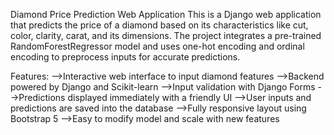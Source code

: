  Diamond Price Prediction Web Application
This is a Django web application that predicts the price of a diamond based on its characteristics like cut, color, clarity, carat, and its dimensions.
The project integrates a pre-trained RandomForestRegressor model and uses one-hot encoding and ordinal encoding to preprocess inputs for accurate predictions.

Features:
-->Interactive web interface to input diamond features
-->Backend powered by Django and Scikit-learn
-->Input validation with Django Forms
-->Predictions displayed immediately with a friendly UI
-->User inputs and predictions are saved into the database
-->Fully responsive layout using Bootstrap 5
-->Easy to modify model and scale with new features
